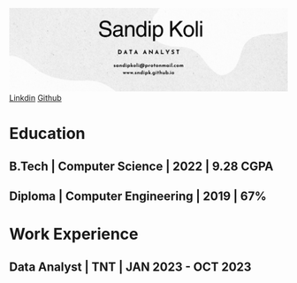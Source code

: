 ![Sandip Koli Portfolio](/assets/img/sandipcoverpic.png)
[Linkdin](https://linkdin.com/sndipk) 
[Github](https://github.com/sndipk)
# Education
## B.Tech | Computer Science | 2022 | 9.28 CGPA
## Diploma | Computer Engineering | 2019 | 67%

# Work Experience
## Data Analyst | TNT | JAN 2023 - OCT 2023

